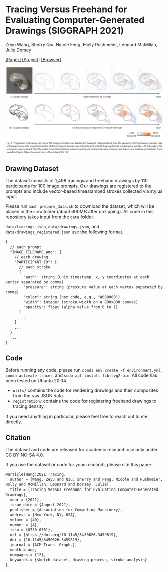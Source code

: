 # Tracing Versus Freehand for Evaluating Computer-Generated Drawings (SIGGRAPH 2021)

Zeyu Wang, Sherry Qiu, Nicole Feng, Holly Rushmeier, Leonard McMillan, Julie Dorsey

[[Paper]](https://graphics.cs.yale.edu/sites/default/files/tracing-vs-freehand_0.pdf)
[[Project]](https://zachzeyuwang.github.io/tracing-vs-freehand)
[[Browser]](http://tracer.cs.yale.edu/tracing-vs-freehand/)

![teaser](teaser.jpg)

## Drawing Dataset

The dataset consists of 1,498 tracings and freehand drawings by 110 participants for 100 image prompts. Our drawings are registered to the prompts and include vector-based timestamped strokes collected via stylus input.

Please run `bash prepare_data.sh` to download the dataset, which will be placed in the `data` folder (about 600MB after unzipping). All code in this repository takes input from the `data` folder.

`data/tracings.json`, `data/drawings.json`, and `data/drawings_registered.json` use the following format.
```
{
  // each prompt
  "IMAGE_FILENAME.png": {
    // each drawing
    "PARTICIPANT_ID": [
      // each stroke
      {
        "path": string (Unix timestamp, x, y coordinates at each vertex separated by comma)
        "pressure": string (pressure value at each vertex separated by comma)
        "color": string (hex code, e.g., "#000000")
        "width": integer (stroke width on a 800x800 canvas)
        "opacity": float (alpha value from 0 to 1)
      }
      ...
    ]
    ...
  }
  ...
}
```

## Code

Before running any code, please run `conda env create -f environment.yml`, `conda activate tracer`, and `sudo apt install librsvg2-bin`. All code has been tested on Ubuntu 20.04.

- `utils/` contains the code for rendering drawings and their composites from the raw JSON data.
- `registration/` contains the code for registering freehand drawings to tracing density.

If you need anything in particular, please feel free to reach out to me directly.

## Citation

The dataset and code are released for academic research use only under CC BY-NC-SA 4.0.

If you use the dataset or code for your research, please cite this paper:
```
@article{Wang:2021:Tracing,
  author = {Wang, Zeyu and Qiu, Sherry and Feng, Nicole and Rushmeier,  Holly and McMillan, Leonard and Dorsey, Julie},
  title = {Tracing Versus Freehand for Evaluating Computer-Generated Drawings},
  year = {2021},
  issue_date = {August 2021},
  publisher = {Association for Computing Machinery},
  address = {New York, NY, USA},
  volume = {40},
  number = {4},
  issn = {0730-0301},
  url = {https://doi.org/10.1145/3450626.3459819},
  doi = {10.1145/3450626.3459819},
  journal = {ACM Trans. Graph.},
  month = aug,
  numpages = {12},
  keywords = {sketch dataset, drawing process, stroke analysis}
}
```
